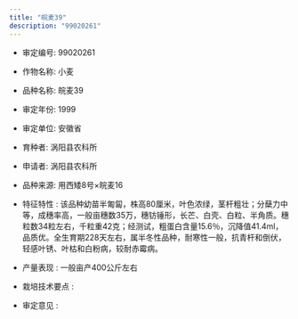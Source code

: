 ```yaml
---
title: "皖麦39"
description: "99020261"
---
```

* 审定编号:  99020261

*  作物名称:  小麦

*  品种名称:  皖麦39

*  审定年份:  1999

*  审定单位:  安徽省

* 育种者:  涡阳县农科所

*  申请者:  涡阳县农科所

*  品种来源:  用西矮8号×皖麦16

*  特征特性 : 
该品种幼苗半匍匐，株高80厘米，叶色浓绿，茎杆粗壮；分蘖力中等，成穗率高，一般亩穗数35万，穗钫锤形，长芒、白壳、白粒、半角质。穗粒数34粒左右，千粒重42克；经测试，粗蛋白含量15.6％，沉降值41.4ml，品质优。全生育期228天左右，属半冬性品种，耐寒性一般，抗青杆和倒伏，轻感叶锈、叶枯和白粉病，较耐赤霉病。  
 
*  产量表现 : 
一般亩产400公斤左右

*  栽培技术要点 : 


*  审定意见 : 

